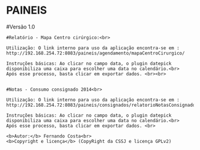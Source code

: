 # PAINEIS




#Versão 1.0<br>

    #Relatório - Mapa Centro cirúrgico:<br>
    
    Utilização: O link interno para uso da aplicação encontra-se em : http://192.168.254.72:8083/paineis/agendamento/mapaCentroCirurgico/
    
    Instruções básicas: Ao clicar no campo data, o plugin datepick disponibiliza uma caixa para escolher uma data no calendário.<br>
    Após esse processo, basta clicar em exportar dados. <br><br>
    
    
    #Notas - Consumo consignado 2014<br>
    
    Utilização: O link interno para uso da aplicação encontra-se em : http://192.168.254.72:8083/paineis/consignados/relatorioNotasConsignados/
    
    Instruções básicas: Ao clicar no campo data, o plugin datepick disponibiliza uma caixa para escolher uma data no calendário.<br>
    Após esse processo, basta clicar em exportar dados. <br>
    
    <b>Autor:</b> Fernando Costa<br>
    <b>Copyright e licença</b> (CopyRight da CSSJ e licença GPLv2)


